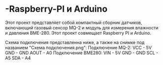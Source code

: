 # -Raspberry-PI и Arduino
Этот проект представляет собой компактный сборник датчиков, включающий газовый сенсор MQ-2 и модуль для измерения влажности и давления BME-280.
Этот проект совмещает Raspberry PI и Arduino.

Схема подключения представленна ниже, а также на снимке под названием "Схема подключения.png":
Подключение MQ-2:
VCC - 5V
GND - GND
AOUT - A0
Подключение BME280:
VIN - 5V
GND - GND
SCL - A5
SDA - A4
